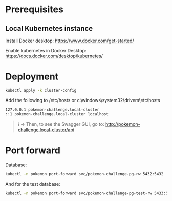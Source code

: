 
# Prerequisites

## Local Kubernetes instance
Install Docker desktop:
https://www.docker.com/get-started/

Enable kubernetes in Docker Desktop:
https://docs.docker.com/desktop/kubernetes/


# Deployment

```bash
kubectl apply -k cluster-config
```

Add the following to /etc/hosts or c:\windows\system32\drivers\etc\hosts
```
127.0.0.1 pokemon-challenge.local-cluster
::1 pokemon-challenge.local-cluster localhost
```

> ℹ️ -> Then, to see the Swagger GUI, go to:
>      http://pokemon-challenge.local-cluster/api

# Port forward

Database:
```bash
kubectl -n pokemon port-forward svc/pokemon-challenge-pg-rw 5432:5432
```
And for the test database:
```bash
kubectl -n pokemon port-forward svc/pokemon-challenge-pg-test-rw 5433:5432
```